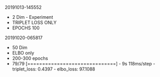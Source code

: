 20191013-145552
* 2 Dim - Experiment
* TRIPLET LOSS ONLY
* EPOCHS 100

20191020-065817
* 50 Dim
* ELBO only
* 200-300 epochs
* 79/79 [==============================] - 9s 118ms/step - triplet_loss: 0.4397 - elbo_loss: 97.1088